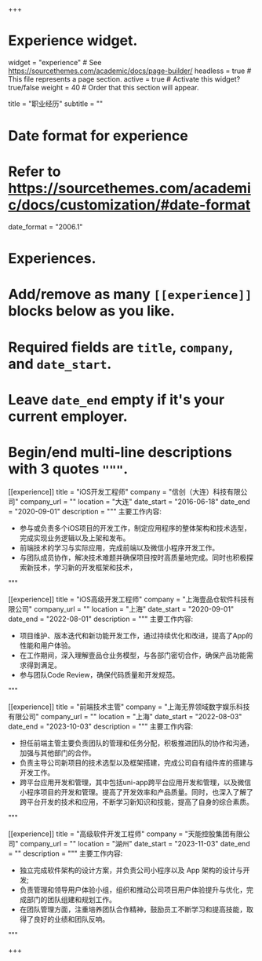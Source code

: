 +++
# Experience widget.
widget = "experience"  # See https://sourcethemes.com/academic/docs/page-builder/
headless = true  # This file represents a page section.
active = true  # Activate this widget? true/false
weight = 40  # Order that this section will appear.

title = "职业经历"
subtitle = ""

# Date format for experience
#   Refer to https://sourcethemes.com/academic/docs/customization/#date-format
date_format = "2006.1"

# Experiences.
#   Add/remove as many `[[experience]]` blocks below as you like.
#   Required fields are `title`, `company`, and `date_start`.
#   Leave `date_end` empty if it's your current employer.
#   Begin/end multi-line descriptions with 3 quotes `"""`.
[[experience]]
  title = "iOS开发工程师"
  company = "信创（大连）科技有限公司"
  company_url = ""
  location = "大连"
  date_start = "2016-06-18"
  date_end = "2020-09-01"
  description = """
  主要工作内容:
  
  * 参与或负责多个iOS项目的开发工作，制定应用程序的整体架构和技术选型，完成实现业务逻辑以及上架和发布。
  * 前端技术的学习与实际应用，完成前端以及微信小程序开发工作。
  * 与团队成员协作，解决技术难题并确保项目按时高质量地完成。同时也积极探索新技术，学习新的开发框架和技术，

  
  
  """



[[experience]]
  title = "iOS高级开发工程师"
  company = "上海壹品仓软件科技有限公司"
  company_url = ""
  location = "上海"
  date_start = "2020-09-01"
  date_end = "2022-08-01"
  description = """
  主要工作内容:
  
  * 项目维护、版本迭代和新功能开发工作，通过持续优化和改进，提高了App的性能和用户体验。
  * 在工作期间，深入理解壹品仓业务模型，与各部门密切合作，确保产品功能需求得到满足。
  * 参与团队Code Review，确保代码质量和开发规范。
  
  """

[[experience]]
  title = "前端技术主管"
  company = "上海无界领域数字娱乐科技有限公司"
  company_url = ""
  location = "上海"
  date_start = "2022-08-03"
  date_end = "2023-10-03"
  description = """
  主要工作内容:
  
  * 担任前端主管主要负责团队的管理和任务分配，积极推进团队的协作和沟通，加强与其他部门的合作。
  * 负责主导公司新项目的技术选型以及框架搭建，完成公司自有组件库的搭建与开发工作。
  * 跨平台应用开发和管理，其中包括uni-app跨平台应用开发和管理，以及微信小程序项目的开发和管理。提高了开发效率和产品质量。同时，也深入了解了跨平台开发的技术和应用，不断学习新知识和技能，提高了自身的综合素质。
  
  """

  [[experience]]
  title = "高级软件开发工程师"
  company = "天能控股集团有限公司"
  company_url = ""
  location = "湖州"
  date_start = "2023-11-03"
  date_end = ""
  description = """
  主要工作内容:
  
  * 独立完成软件架构的设计方案，并负责公司小程序以及 App 架构的设计与开发;
  * 负责管理和领导用户体验小组，组织和推动公司项目用户体验提升与优化，完成部门的团队组建和规划工作。
  * 在团队管理方面，注重培养团队合作精神，鼓励员工不断学习和提高技能，取得了良好的业绩和团队反响。
  
  """

+++
